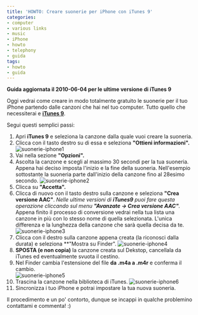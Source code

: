 ```yaml
---
title: 'HOWTO: Creare suonerie per iPhone con iTunes 9'
categories:
- computer
- various links
- music
- iPhone
- howto
- telephony
- guida
tags:
- howto
- guida
---
```

**Guida aggiornata il 2010-06-04 per le ultime versione di iTunes 9**
  
Oggi vedrai come creare in modo totalmente gratuito le suonerie per il tuo
iPhone partendo dalle canzoni che hai nel tuo computer. Tutto quello che
necessiterai e **[iTunes 9](http://www.apple.com/itunes/download/)**.

Segui questi semplici passi:

  1. Apri **iTunes 9** e seleziona la canzone dalla quale vuoi creare la suoneria.
  2. Clicca con il tasto destro su di essa e seleziona **"Ottieni informazioni".**
     ![suonerie-iphone1]({{site.url}}/images/suonerie-iphone1.png)
  3. Vai nella sezione **"Opzioni".[]({{site.url}}/images/suonerie-iphone2.png)**
  4. Ascolta la canzone e scegli al massimo 30 secondi per la tua suoneria. Appena hai deciso imposta l'inizio e la fine della suoneria. Nell'esempio sottostante la suoneria parte dall'inizio della canzone fino al 28esimo secondo. 
     ![suonerie-iphone2]({{site.url}}/images/suonerie-iphone2.png)
  5. Clicca su **"Accetta".**
  6. Clicca di nuovo con il tasto destro sulla canzone e seleziona **"Crea versione AAC"**. _Nelle ultime versioni di **iTunes9** puoi fare questa operazione cliccando sul menu **"Avanzate -> Crea versione AAC"**._ Appena finito il processo di conversione vedrai nella tua lista una canzone in più con lo stesso nome di quella selezionata. L'unica differenza e la lunghezza della canzone che sarà quella decisa da te.  
     ![suonerie-iphone3]({{site.url}}/images/suonerie-iphone3.png)
  7. Clicca con il destro sulla canzone appena creata (la riconosci dalla durata) e seleziona **"Mostra su Finder".
     ![suonerie-iphone4]({{site.url}}/images/suonerie-iphone4.png)
  8. **SPOSTA (e non copia)** la canzone creata sul Dekstop, cancellala da iTunes ed eventualmente svuota il cestino.
  9. Nel Finder cambia l'estensione del file **da .m4a a .m4r** e conferma il cambio.  
     ![suonerie-iphone5]({{site.url}}/images/suonerie-iphone5.png)
  10. Trascina la canzone nella biblioteca di iTunes.[]({{site.url}}/images/suonerie-iphone6.png)
     ![suonerie-iphone6]({{site.url}}/images/suonerie-iphone6.png)
  11. Sincronizza i tuo iPhone e potrai impostare la tua nuova suoneria.
  
Il procedimento e un po' contorto, dunque se incappi in qualche problemino
contattami e commenta! :)